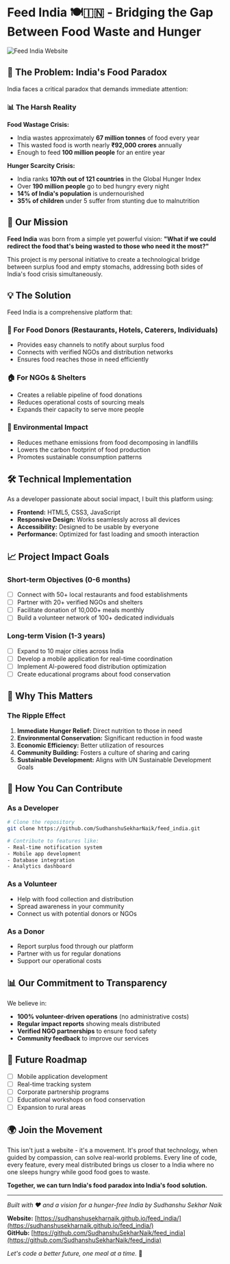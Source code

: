 # Feed India 🍽️🇮🇳 - Bridging the Gap Between Food Waste and Hunger

![Feed India Website](https://sudhanshusekharnaik.github.io/feed_india/)

## 🌟 The Problem: India's Food Paradox

India faces a critical paradox that demands immediate attention:

### 📊 The Harsh Reality

**Food Wastage Crisis:**
- India wastes approximately **67 million tonnes** of food every year
- This wasted food is worth nearly **₹92,000 crores** annually
- Enough to feed **100 million people** for an entire year

**Hunger Scarcity Crisis:**
- India ranks **107th out of 121 countries** in the Global Hunger Index
- Over **190 million people** go to bed hungry every night
- **14% of India's population** is undernourished
- **35% of children** under 5 suffer from stunting due to malnutrition

## 🎯 Our Mission

**Feed India** was born from a simple yet powerful vision: **"What if we could redirect the food that's being wasted to those who need it the most?"**

This project is my personal initiative to create a technological bridge between surplus food and empty stomachs, addressing both sides of India's food crisis simultaneously.

## 💡 The Solution

Feed India is a comprehensive platform that:

### 🚚 For Food Donors (Restaurants, Hotels, Caterers, Individuals)
- Provides easy channels to notify about surplus food
- Connects with verified NGOs and distribution networks
- Ensures food reaches those in need efficiently

### 🏠 For NGOs & Shelters
- Creates a reliable pipeline of food donations
- Reduces operational costs of sourcing meals
- Expands their capacity to serve more people

### 🌱 Environmental Impact
- Reduces methane emissions from food decomposing in landfills
- Lowers the carbon footprint of food production
- Promotes sustainable consumption patterns

## 🛠️ Technical Implementation

As a developer passionate about social impact, I built this platform using:

- **Frontend:** HTML5, CSS3, JavaScript
- **Responsive Design:** Works seamlessly across all devices
- **Accessibility:** Designed to be usable by everyone
- **Performance:** Optimized for fast loading and smooth interaction

## 📈 Project Impact Goals

### Short-term Objectives (0-6 months)
- [ ] Connect with 50+ local restaurants and food establishments
- [ ] Partner with 20+ verified NGOs and shelters
- [ ] Facilitate donation of 10,000+ meals monthly
- [ ] Build a volunteer network of 100+ dedicated individuals

### Long-term Vision (1-3 years)
- [ ] Expand to 10 major cities across India
- [ ] Develop a mobile application for real-time coordination
- [ ] Implement AI-powered food distribution optimization
- [ ] Create educational programs about food conservation

## 🎯 Why This Matters

### The Ripple Effect
1. **Immediate Hunger Relief:** Direct nutrition to those in need
2. **Environmental Conservation:** Significant reduction in food waste
3. **Economic Efficiency:** Better utilization of resources
4. **Community Building:** Fosters a culture of sharing and caring
5. **Sustainable Development:** Aligns with UN Sustainable Development Goals

## 🤝 How You Can Contribute

### As a Developer
```bash
# Clone the repository
git clone https://github.com/SudhanshuSekharNaik/feed_india.git

# Contribute to features like:
- Real-time notification system
- Mobile app development
- Database integration
- Analytics dashboard
```

### As a Volunteer
- Help with food collection and distribution
- Spread awareness in your community
- Connect us with potential donors or NGOs

### As a Donor
- Report surplus food through our platform
- Partner with us for regular donations
- Support our operational costs

## 📊 Our Commitment to Transparency

We believe in:
- **100% volunteer-driven operations** (no administrative costs)
- **Regular impact reports** showing meals distributed
- **Verified NGO partnerships** to ensure food safety
- **Community feedback** to improve our services

## 🚀 Future Roadmap

- [ ] Mobile application development
- [ ] Real-time tracking system
- [ ] Corporate partnership programs
- [ ] Educational workshops on food conservation
- [ ] Expansion to rural areas

## 🌍 Join the Movement

This isn't just a website - it's a movement. It's proof that technology, when guided by compassion, can solve real-world problems. Every line of code, every feature, every meal distributed brings us closer to a India where no one sleeps hungry while good food goes to waste.

**Together, we can turn India's food paradox into India's food solution.**

---

*Built with ❤️ and a vision for a hunger-free India by Sudhanshu Sekhar Naik*

**Website:** [https://sudhanshusekharnaik.github.io/feed_india/](https://sudhanshusekharnaik.github.io/feed_india/)  
**GitHub:** [https://github.com/SudhanshuSekharNaik/feed_india](https://github.com/SudhanshuSekharNaik/feed_india)

*Let's code a better future, one meal at a time.* 🚀
